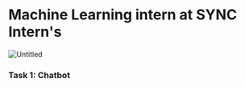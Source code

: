 # Machine Learning intern at SYNC Intern's

![Untitled](https://user-images.githubusercontent.com/90950477/217753709-e8d67710-fcba-46cc-97b9-90ec26139067.jpg)

### Task 1: Chatbot
